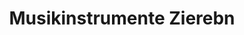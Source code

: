 ---
title: "Musikinstrumente Zierebn"
url: /grossbreitenbach/musikinstrumente-zierebn/
shop: Instrumente
---